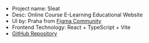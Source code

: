- Project name: Sleat
- Desc: Online Course E-Learning Educational Website
- UI by: Praha from [Figma Community](https://www.figma.com/@praha)
- Frontend Technology: React + TypeScript + Vite
- [GitHub Repository](https://github.com/JosephOluOlofinte/sleat.git) 